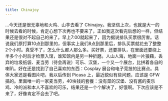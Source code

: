 ```yaml
---
title: Chinajoy
---
```


...今天还是很无辜地和火鸡、山芋去看了 Chinajoy。我坚信上次，也就是大一的时候去看的时候，肯定心想下次再也不要来了，正如我这次看完后想的一样，但结果还是很对不起自己的来了。早上7:00就起来了，因为据说排队买票很厉害。话说我们原打算10点到那里的，但事实上我们8点到那里后，排队买票就花去了整整2个小时。真受不了，怎么什么都人那么多。买好票，还要排队，在里面还要绕上半多个小时后才检票入馆，谁知馆内是另一种折磨。人山人海，地面一片狼藉，丢弃的垃圾纸袋、麦当劳（待会再说）可乐、汉堡，一个又一个展台，比拼着各自的喇叭。好在还是找到了自己喜欢的东西：Cosplay 展台和电子竞技的比赛点。具体大家还是看图片吧，我以后传到 Picasa 上，最近貌似有些问题，应该是 GFW 搞的。里面唯一的一家麦当劳，40块钱的套餐：没有菜的汉堡、没有酱的麦乐鸡、冷的派和本人不喜欢的可乐，结果还是一个个解决了，好饿啊。下次应该是不来了，好像肯定不会去了吧。